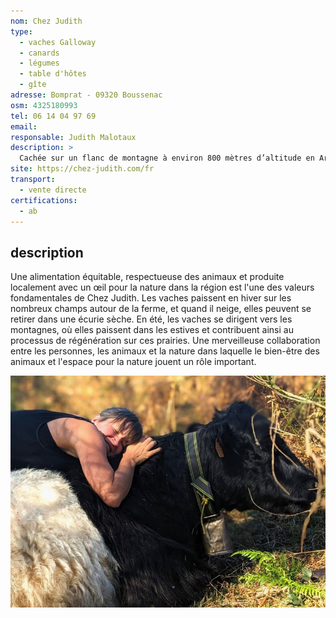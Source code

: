 ```yaml
---
nom: Chez Judith
type:
  - vaches Galloway
  - canards
  - légumes
  - table d'hôtes
  - gîte
adresse: Bomprat - 09320 Boussenac
osm: 4325180993
tel: 06 14 04 97 69
email:
responsable: Judith Malotaux
description: >
  Cachée sur un flanc de montagne à environ 800 mètres d’altitude en Ariège, au lieu dit Bomprat à Boussenac, sur les flancs du col de Port, se trouve une petite ferme qui abrite des vaches Galloway, des canards et un magnifique jardin potager en permaculture. Elle offre également la possibilité de louer une maison de vacances ou de planter une tente, de manger sur place les délicieux produits de la ferme ou des environs immédiats.
site: https://chez-judith.com/fr
transport:
  - vente directe
certifications:
  - ab
---
```


## description

Une alimentation équitable, respectueuse des animaux et produite localement avec un œil pour la nature dans la région est l'une des valeurs fondamentales de Chez Judith.
Les vaches paissent en hiver sur les nombreux champs autour de la ferme, et quand il neige, elles peuvent se retirer dans une écurie sèche. En été, les vaches se dirigent vers les montagnes, où elles paissent dans les estives et contribuent ainsi au processus de régénération sur ces prairies. Une merveilleuse collaboration entre les personnes, les animaux et la nature dans laquelle le bien-être des animaux et l'espace pour la nature jouent un rôle important.

![Chez Judith](./media/chez-judith.jpg)
